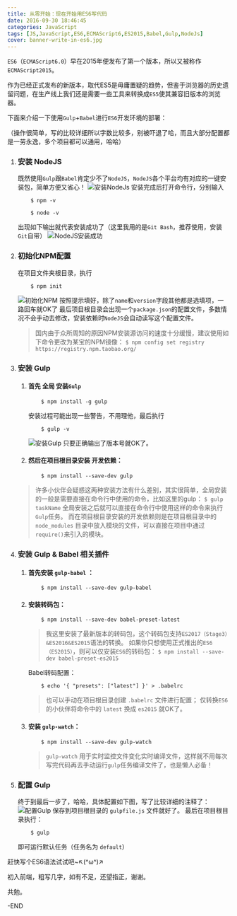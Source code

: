```yaml
---
title: 从零开始：现在开始用ES6写代码
date: 2016-09-30 18:46:45
categories: JavaScript
tags: [JS,JavaScript,ES6,ECMAScript6,ES2015,Babel,Gulp,NodeJs]
cover: banner-write-in-es6.jpg
---
```


`ES6`（`ECMAScript6.0`）早在2015年便发布了第一个版本，所以又被称作`ECMAScript2015`。

作为已经正式发布的新版本，取代ES5是毋庸置疑的趋势，但鉴于浏览器的历史遗留问题，在生产线上我们还是需要一些工具来转换成`ES5`使其兼容旧版本的浏览器。
<!-- more -->
下面来介绍一下使用`Gulp`+`Babel`进行`ES6`开发环境的部署：

（操作很简单，写的比较详细所以字数比较多，别被吓退了哈，而且大部分配置都是一劳永逸，多个项目都可以通用，哈哈）

1. ### 安装 NodeJS
    既然使用`Gulp`跟`Babel`肯定少不了`NodeJS`，`NodeJS`各个平台均有对应的一键安装包，简单方便又省心！
    ![安装NodeJs](nodejs-installation.jpg)
    安装完成后打开命令行，分别输入
    ```
        $ npm -v

        $ node -v
    ```
    出现如下输出就代表安装成功了（这里我用的是`Git Bash`，推荐使用，安装`Git`自带）
    ![NodeJS安装成功](nodejs-installed.jpg)

2. ### 初始化NPM配置
    在项目文件夹根目录，执行
    ```
        $ npm init
    ```
    ![初始化NPM](npm-initialization.jpg)
    按照提示填好，除了`name`和`version`字段其他都是选填项，一路回车就OK了
    最后项目根目录会出现一个`package.json`的配置文件，多数情况不会手动去修改，安装依赖时`NodeJS`会自动读写这个配置文件。
    > 国内由于众所周知的原因NPM安装源访问的速度十分缓慢，建议使用如下命令更改为某宝的NPM镜像：
    > ` $ npm config set registry https://registry.npm.taobao.org/ `

3. ### 安装 Gulp
    1. #### 首先 **全局** 安装`Gulp`
        ```
            $ npm install -g gulp
        ```
        安装过程可能出现一些警告，不用理他，最后执行
        ```
            $ gulp -v
        ```
        ![安装Gulp](install-gulp.jpg)
        只要正确输出了版本号就OK了。
    2. #### 然后在项目根目录安装 **开发依赖**：
        ```
            $ npm install --save-dev gulp
        ```
    > 许多小伙伴会疑惑这两种安装方法有什么差别，其实很简单，全局安装的一般是需要直接在命令行中使用的命令，比如这里的gulp：
    > ` $ gulp taskName `
    > 全局安装之后就可以直接在命令行中使用这样的命令来执行`Gulp`任务。
    > 而在项目根目录安装的开发依赖则是在项目根目录中的 `node_modules` 目录中放入模块的文件，可以直接在项目中通过`require()`来引入的模块。

4. ### 安装 Gulp & Babel 相关插件
    1. #### 首先安装 `gulp-babel` ：
        ```
            $ npm install --save-dev gulp-babel
        ```
    2. #### 安装转码包：
        ```
            $ npm install --save-dev babel-preset-latest
        ```
        > 我这里安装了最新版本的转码包，这个转码包支持`ES2017（Stage3）&ES2016&ES2015`语法的转换。
        > 如果你只想使用正式推出的`ES6（ES2015）`，则可以仅安装`ES6`的转码包：
        > ` $ npm install --save-dev babel-preset-es2015 `
        
        Babel转码配置：
        ```
            $ echo '{ "presets": ["latest"] }' > .babelrc
        ```
        > 也可以手动在项目根目录创建 `.babelrc` 文件进行配置；
        > 仅转换`ES6`的小伙伴将命令中的 `latest` 换成 `es2015` 就OK了。
    3. #### 安装 `gulp-watch`：
        ```
            $ npm install --save-dev gulp-watch
        ```
        > `gulp-watch` 用于实时监控文件变化实时编译文件，这样就不用每次写完代码再去手动运行`gulp`任务编译文件了，也是懒人必备！

5. ### 配置 Gulp
    终于到最后一步了，哈哈，具体配置如下图，写了比较详细的注释了：
    ![配置Gulp](configure-gulp.jpg)
    保存到项目根目录的 `gulpfile.js` 文件就好了。
    最后在项目根目录执行：
    ```
        $ gulp 
    ```
    即可运行默认任务（任务名为 `default`）


赶快写个ES6语法试试吧~↖(^ω^)↗

初入前端，粗写几字，如有不足，还望指正，谢谢。

共勉。

-END